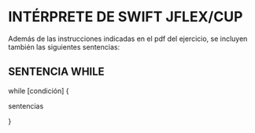 # INTÉRPRETE DE SWIFT JFLEX/CUP
Además de las instrucciones indicadas en el pdf del ejercicio, se incluyen también las siguientes sentencias: <br>

## SENTENCIA WHILE
<p>while [condición] {</p>
<p>      sentencias </p>
<p> }</p>

